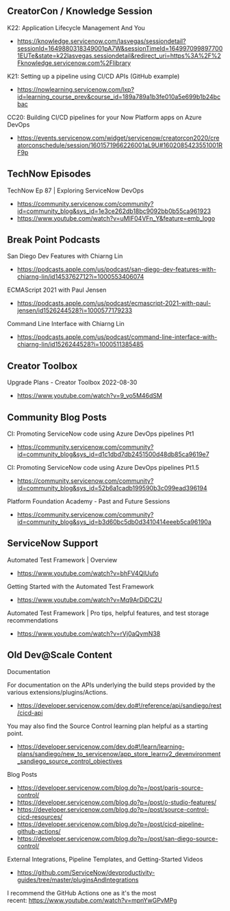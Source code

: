 ## CreatorCon / Knowledge Session

K22: Application Lifecycle Management And You

- https://knowledge.servicenow.com/lasvegas/sessiondetail?sessionId=1649880318349001pA7W&sessionTimeId=1649970998977001EUTe&state=k22lasvegas.sessiondetail&redirect_uri=https%3A%2F%2Fknowledge.servicenow.com%2Flibrary

K21: Setting up a pipeline using CI/CD APIs (GitHub example)

- https://nowlearning.servicenow.com/lxp?id=learning_course_prev&course_id=189a789a1b3fe010a5e699b1b24bcbac

CC20: Building CI/CD pipelines for your Now Platform apps on Azure DevOps

- https://events.servicenow.com/widget/servicenow/creatorcon2020/creatorconschedule/session/1601571966226001aL9U#1602085423551001RF9p

## TechNow Episodes

TechNow Ep 87 | Exploring ServiceNow DevOps

- https://community.servicenow.com/community?id=community_blog&sys_id=1e3ce262db18bc9092bb0b55ca961923
- https://www.youtube.com/watch?v=uMIF04VFn_Y&feature=emb_logo

## Break Point Podcasts

San Diego Dev Features with Chiarng Lin

- https://podcasts.apple.com/us/podcast/san-diego-dev-features-with-chiarng-lin/id1453762712?i=1000553406074

ECMAScript 2021 with Paul Jensen

- https://podcasts.apple.com/us/podcast/ecmascript-2021-with-paul-jensen/id1526244528?i=1000577179233

Command Line Interface with Chiarng Lin

- https://podcasts.apple.com/us/podcast/command-line-interface-with-chiarng-lin/id1526244528?i=1000511385485

## Creator Toolbox

Upgrade Plans - Creator Toolbox 2022-08-30

- https://www.youtube.com/watch?v=9_vo5M46dSM

## Community Blog Posts

CI: Promoting ServiceNow code using Azure DevOps pipelines Pt1

- https://community.servicenow.com/community?id=community_blog&sys_id=d1c1dbd7db2451500d48db85ca9619e7

CI: Promoting ServiceNow code using Azure DevOps pipelines Pt1.5

- https://community.servicenow.com/community?id=community_blog&sys_id=52b6a1cadb199590b3c099ead396194

Platform Foundation Academy - Past and Future Sessions

- https://community.servicenow.com/community?id=community_blog&sys_id=b3d60bc5db0d3410414eeeb5ca96190a

## ServiceNow Support

Automated Test Framework | Overview

- https://www.youtube.com/watch?v=bhFV4QIUufo

Getting Started with the Automated Test Framework

- https://www.youtube.com/watch?v=Mq9ArDiDC2U

Automated Test Framework | Pro tips, helpful features, and test storage recommendations

- https://www.youtube.com/watch?v=rVj0aQymN38

## Old Dev@Scale Content

Documentation

For documentation on the APIs underlying the build steps provided by the various extensions/plugins/Actions.
- https://developer.servicenow.com/dev.do#!/reference/api/sandiego/rest/cicd-api

You may also find the Source Control learning plan helpful as a starting point.  
- https://developer.servicenow.com/dev.do#!/learn/learning-plans/sandiego/new_to_servicenow/app_store_learnv2_devenvironment_sandiego_source_control_objectives

Blog Posts

- https://developer.servicenow.com/blog.do?p=/post/paris-source-control/
- https://developer.servicenow.com/blog.do?p=/post/o-studio-features/
- https://developer.servicenow.com/blog.do?p=/post/source-control-cicd-resources/
- https://developer.servicenow.com/blog.do?p=/post/cicd-pipeline-github-actions/
- https://developer.servicenow.com/blog.do?p=/post/san-diego-source-control/

External Integrations, Pipeline Templates, and Getting-Started Videos

- https://github.com/ServiceNow/devproductivity-guides/tree/master/pluginsAndIntegrations

I recommend the GitHub Actions one as it's the most recent: https://www.youtube.com/watch?v=mpnYwGPvMPg
